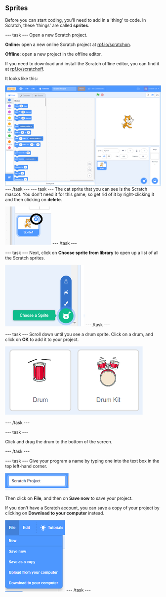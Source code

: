 ## Sprites

Before you can start coding, you'll need to add in a 'thing' to code. In Scratch, these 'things' are called __sprites__.

--- task ---
Open a new Scratch project.

**Online:** open a new online Scratch project at [rpf.io/scratchon](http://rpf.io/scratchon).

**Offline:** open a new project in the offline editor.

If you need to download and install the Scratch offline editor, you can find it at [rpf.io/scratchoff](http://rpf.io/scratchoff).

It looks like this:

![screenshot](images/band-scratch.png)
--- /task ---
--- task ---
The cat sprite that you can see is the Scratch mascot. You don't need it for this game, so get rid of it by right-clicking it and then clicking on **delete**.

![screenshot](images/band-delete-annotated.png)
--- /task ---

--- task ---
Next, click on **Choose sprite from library** to open up a list of all the Scratch sprites.

![screenshot](images/band-sprite-library.png)
--- /task ---

--- task ---
Scroll down until you see a drum sprite. Click on a drum, and click on **OK** to add it to your project.

![screenshot](images/band-sprite-drum.png)

--- /task ---

--- task ---

Click and drag the drum to the bottom of the screen.

--- /task ---

--- task ---
Give your program a name by typing one into the text box in the top left-hand corner.

![name](images/band-name.png)

Then click on **File**, and then on **Save now** to save your project.

If you don't have a Scratch account, you can save a copy of your project by clicking on **Download to your computer** instead.

![screenshot](images/band-save.png)
--- /task ---
